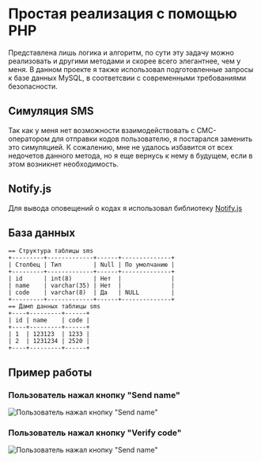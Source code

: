 # Простая реализация с помощью PHP
Представлена лишь логика и алгоритм, по сути эту задачу можно реализовать и другими методами и скорее всего элегантнее, чем у меня. В данном проекте я также использовал подготовленные запросы к базе данных MySQL, в соответсвии с современными требованиями безопасности.

## Симуляция SMS
Так как у меня нет возможности взаимодействовать с СМС-оператором для отправки кодов пользователю, я постарался заменить это симуляцией. К сожалению, мне не удалось избавится от всех недочетов данного метода, но я еще вернусь к нему в будущем, если в этом возникнет необходимость.

## Notify.js
Для вывода оповещений о кодах я использовал библиотеку [Notify.js](https://notifyjs.jpillora.com/)
 
## База данных
```
== Структура таблицы sms
+---------+-------------+------+--------------+
| Столбец | Тип         | Null | По умолчанию |
+---------+-------------+------+--------------+
| id      | int(8)      | Нет  |              |
| name    | varchar(35) | Нет  |              |
| code    | varchar(8)  | Да   | NULL         |
+---------+-------------+------+--------------+
== Дамп данных таблицы sms
+----+---------+------+
| id | name    | code |
+----+---------+------+
| 1  | 123123  | 1233 |
| 2  | 1231234 | 2520 |
+----+---------+------+
``` 

## Пример работы
### Пользователь нажал кнопку "Send name"
![Пользователь нажал кнопку "Send name"](https://i.ibb.co/p2nZb1h/4.png)

### Пользователь нажал кнопку "Verify code"
![Пользователь нажал кнопку "Send name"](https://i.ibb.co/6bKjxkL/5.png)
